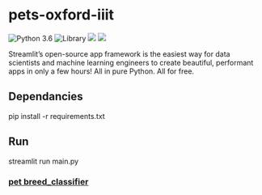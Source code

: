 # pets-oxford-iiit
 
![Python 3.6](https://img.shields.io/badge/Python-3.6-brightgreen.svg) ![Library](https://img.shields.io/badge/Library-Streamlit-orange.svg) ![](https://img.shields.io/badge/Deployed_on-Heroku-blue.svg)  ![](https://img.shields.io/badge/latest_Version-0.1.1-yellow.svg) 


Streamlit’s open-source app framework is the easiest way for data scientists and machine learning engineers to create beautiful, performant apps in only a few hours!  All in pure Python. All for free.


## Dependancies

pip install -r requirements.txt

## Run
streamlit run main.py
### [pet breed_classifier](https://play-with-ml.herokuapp.com/)
